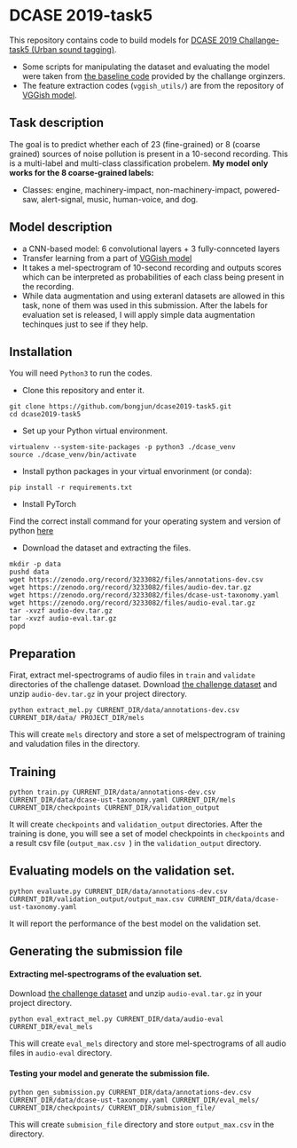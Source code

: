 # DCASE 2019-task5
This repository contains code to build models for [DCASE 2019 Challange-task5 (Urban sound tagging)](http://dcase.community/challenge2019/task-urban-sound-tagging).
* Some scripts for manipulating the dataset and evaluating the model were taken from [the baseline code](https://github.com/sonyc-project/urban-sound-tagging-baseline) provided by the challange orginzers.
* The feature extraction codes (`vggish_utils/`) are from the repository of [VGGish model](https://github.com/tensorflow/models/tree/master/research/audioset).

## Task description
The goal is to predict whether each of 23 (fine-grained) or 8 (coarse grained) sources of noise pollution is present in a 10-second recording. This is a multi-label and multi-class classification probelem. **My model only works for the 8 coarse-grained labels:**
* Classes: engine, machinery-impact, non-machinery-impact, powered-saw, alert-signal, music, human-voice, and dog.

## Model description
* a CNN-based model: 6 convolutional layers +  3 fully-connceted layers
* Transfer learning from a part of [VGGish model](https://github.com/tensorflow/models/tree/master/research/audioset)
* It takes a mel-spectrogram of 10-second recording and outputs scores which can be interpreted as probabilities of each class being present in the recording.
* While data augmentation and using exteranl datasets are allowed in this task, none of them was used in this submission. After the labels for evaluation set is released, I will apply simple data augmentation techinques just to see if they help.

## Installation
You will need `Python3` to run the codes.

* Clone this repository and enter it.

```shell
git clone https://github.com/bongjun/dcase2019-task5.git
cd dcase2019-task5
```
* Set up your Python virtual environment.

```
virtualenv --system-site-packages -p python3 ./dcase_venv
source ./dcase_venv/bin/activate
```

* Install python packages in your virtual envorinment (or conda):
```shell
pip install -r requirements.txt
```

* Install PyTorch

Find the correct install command for your operating system and version of python [here](https://pytorch.org/)

* Download the dataset and extracting the files.
```shell
mkdir -p data
pushd data
wget https://zenodo.org/record/3233082/files/annotations-dev.csv
wget https://zenodo.org/record/3233082/files/audio-dev.tar.gz
wget https://zenodo.org/record/3233082/files/dcase-ust-taxonomy.yaml
wget https://zenodo.org/record/3233082/files/audio-eval.tar.gz
tar -xvzf audio-dev.tar.gz
tar -xvzf audio-eval.tar.gz
popd
```

## Preparation
Firat, extract mel-spectrograms of audio files in `train` and `validate` directories of the challenge dataset. Download [the challenge dataset](https://zenodo.org/record/3233082#.XQKIRW9KiL4) and unzip `audio-dev.tar.gz` in your project directory.

```shell
python extract_mel.py CURRENT_DIR/data/annotations-dev.csv CURRENT_DIR/data/ PROJECT_DIR/mels
```
This will create `mels` directory and store a set of melspectrogram of training and valudation files in the directory.

## Training
```shell
python train.py CURRENT_DIR/data/annotations-dev.csv CURRENT_DIR/data/dcase-ust-taxonomy.yaml CURRENT_DIR/mels CURRENT_DIR/checkpoints CURRENT_DIR/validation_output
```
It will create `checkpoints` and `validation_output` directories. After the training is done, you will see a set of model checkpoints in `checkpoints` and a result csv file (`output_max.csv `) in the `validation_output` directory.

## Evaluating models on the validation set.
```shell
python evaluate.py CURRENT_DIR/data/annotations-dev.csv CURRENT_DIR/validation_output/output_max.csv CURRENT_DIR/data/dcase-ust-taxonomy.yaml
```

It will report the performance of the best model on the validation set.

## Generating the submission file

#### Extracting mel-spectrograms of the evaluation set.
Download [the challenge dataset](https://zenodo.org/record/3233082#.XQKIRW9KiL4) and unzip `audio-eval.tar.gz` in your project directory.

```shell
python eval_extract_mel.py CURRENT_DIR/data/audio-eval CURRENT_DIR/eval_mels
```

This will create `eval_mels` directory and store mel-spectrograms of all audio files in `audio-eval` directory.

#### Testing your model and generate the submission file.
```shell
python gen_submission.py CURRENT_DIR/data/annotations-dev.csv CURRENT_DIR/data/dcase-ust-taxonomy.yaml CURRENT_DIR/eval_mels/ CURRENT_DIR/checkpoints/ CURRENT_DIR/submision_file/
```
This will create `submision_file` directory and store `output_max.csv` in the directory.



